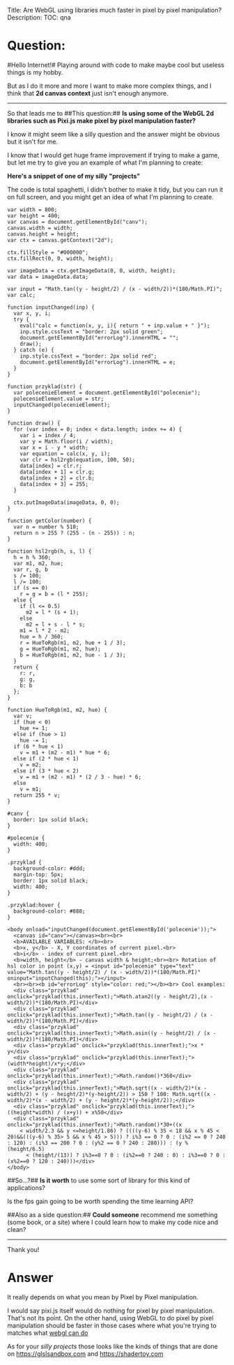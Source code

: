 Title: Are WebGL using libraries much faster in pixel by pixel manipulation?
Description:
TOC: qna

# Question:

#Hello Internet!#
Playing around with code to make maybe cool but useless things is my hobby.

But as I do it more and more I want to make more complex things, and I think that **2d canvas context** just isn't enough anymore.
******

So that leads me to
##This question:##
**Is using some of the WebGL 2d libraries such as Pixi.js make pixel by pixel manipulation faster?**

I know it might seem like a silly question and the answer might be obvious but it isn't for me.

I know that I would get huge frame improvement if trying to make a game, but let me try to give you an example of what I'm planning to create:

**Here's a snippet of one of my silly "projects"** 

The code is total spaghetti, I didn't bother to make it tidy, but you can run it on full screen, and you might get an idea of what I'm planning to create.
<!-- begin snippet: js hide: true console: true babel: false -->

<!-- language: lang-js -->

    var width = 800;
    var height = 400;
    var canvas = document.getElementById("canv");
    canvas.width = width;
    canvas.height = height;
    var ctx = canvas.getContext("2d");

    ctx.fillStyle = "#000000";
    ctx.fillRect(0, 0, width, height);

    var imageData = ctx.getImageData(0, 0, width, height);
    var data = imageData.data;

    var input = "Math.tan((y - height/2) / (x - width/2))*(180/Math.PI)";
    var calc;

    function inputChanged(inp) {
      var x, y, i;
      try {
        eval("calc = function(x, y, i){ return " + inp.value + " }");
        inp.style.cssText = "border: 2px solid green";
        document.getElementById("errorLog").innerHTML = "";
        draw();
      } catch (e) {
        inp.style.cssText = "border: 2px solid red";
        document.getElementById("errorLog").innerHTML = e;
      }
    }

    function przyklad(str) {
      var polecenieElement = document.getElementById("polecenie");
      polecenieElement.value = str;
      inputChanged(polecenieElement);
    }

    function draw() {
      for (var index = 0; index < data.length; index += 4) {
        var i = index / 4;
        var y = Math.floor(i / width);
        var x = i - y * width;
        var equation = calc(x, y, i);
        var clr = hsl2rgb(equation, 100, 50);
        data[index] = clr.r;
        data[index + 1] = clr.g;
        data[index + 2] = clr.b;
        data[index + 3] = 255;
      }

      ctx.putImageData(imageData, 0, 0);
    }

    function getColor(number) {
      var n = number % 510;
      return n > 255 ? (255 - (n - 255)) : n;
    }

    function hsl2rgb(h, s, l) {
      h = h % 360;
      var m1, m2, hue;
      var r, g, b
      s /= 100;
      l /= 100;
      if (s == 0)
        r = g = b = (l * 255);
      else {
        if (l <= 0.5)
          m2 = l * (s + 1);
        else
          m2 = l + s - l * s;
        m1 = l * 2 - m2;
        hue = h / 360;
        r = HueToRgb(m1, m2, hue + 1 / 3);
        g = HueToRgb(m1, m2, hue);
        b = HueToRgb(m1, m2, hue - 1 / 3);
      }
      return {
        r: r,
        g: g,
        b: b
      };
    }

    function HueToRgb(m1, m2, hue) {
      var v;
      if (hue < 0)
        hue += 1;
      else if (hue > 1)
        hue -= 1;
      if (6 * hue < 1)
        v = m1 + (m2 - m1) * hue * 6;
      else if (2 * hue < 1)
        v = m2;
      else if (3 * hue < 2)
        v = m1 + (m2 - m1) * (2 / 3 - hue) * 6;
      else
        v = m1;
      return 255 * v;
    }

<!-- language: lang-css -->

    #canv {
      border: 1px solid black;
    }

    #polecenie {
      width: 400;
    }

    .przyklad {
      background-color: #ddd;
      margin-top: 5px;
      border: 1px solid black;
      width: 400;
    }

    .przyklad:hover {
      background-color: #888;
    }

<!-- language: lang-html -->

    <body onload="inputChanged(document.getElementById('polecenie'));">
      <canvas id="canv"></canvas><br><br>
      <b>AVAILABLE VARIABLES: </b><br>
      <b>x, y</b> - X, Y coordinates of current pixel.<br>
      <b>i</b> - index of current pixel.<br>
      <b>width, height</b> - canvas width & height;<br><br> Rotation of hsl color in point (x,y) = <input id="polecenie" type="text" value="Math.tan((y - height/2) / (x - width/2))*(180/Math.PI)" oninput="inputChanged(this);"></input>
      <br><br><b id="errorLog" style="color: red;"></b><br> Cool examples:
      <div class="przyklad" onclick="przyklad(this.innerText);">Math.atan2((y - height/2),(x - width/2))*(180/Math.PI)</div>
      <div class="przyklad" onclick="przyklad(this.innerText);">Math.tan((y - height/2) / (x - width/2))*(180/Math.PI)</div>
      <div class="przyklad" onclick="przyklad(this.innerText);">Math.asin((y - height/2) / (x - width/2))*(180/Math.PI)</div>
      <div class="przyklad" onclick="przyklad(this.innerText);">x * y</div>
      <div class="przyklad" onclick="przyklad(this.innerText);">(width*height)/x*y;</div>
      <div class="przyklad" onclick="przyklad(this.innerText);">Math.random()*360</div>
      <div class="przyklad" onclick="przyklad(this.innerText);">Math.sqrt((x - width/2)*(x - width/2) + (y - height/2)*(y-height/2)) > 150 ? 100: Math.sqrt((x - width/2)*(x - width/2) + (y - height/2)*(y-height/2));</div>
      <div class="przyklad" onclick="przyklad(this.innerText);">((height*width) / (x+y)) + x%50</div>
      <div class="przyklad" onclick="przyklad(this.innerText);">Math.random()*30+((x
        < width/2.3 && y <=height/1.86) ? ((((y-6) % 35 < 18 && x % 45 < 20)&&(((y-6) % 35> 5 && x % 45 > 5))) ? i%3 == 0 ? 0 : (i%2 == 0 ? 240 : 120) : (i%3 == 200 ? 0 : (y%2 == 0 ? 240 : 280))) : (y % (height/6.5)
          < (height/(13)) ? i%3==0 ? 0 : (i%2==0 ? 240 : 0) : i%3==0 ? 0 : (x%2==0 ? 120 : 240)))</div>
    </body>

<!-- end snippet -->

##So...?##
**Is it worth** to use some sort of library for this kind of applications?

Is the fps gain going to be worth spending the time learning API?

##Also as a side question:##
**Could someone** recommend me something (some book, or a site) where I could learn how to make my code nice and clean?
****
Thank you!

# Answer

It really depends on what you mean by Pixel by Pixel manipulation.

I would say pixi.js itself would do nothing for pixel by pixel manipulation. That's not its point. On the other hand, using WebGL to do pixel by pixel manipulation should be faster in those cases where what you're trying to matches what [webgl can do](https://webglfundamentals.org/webgl/lessons/webgl-how-it-works.html)

As for your *silly projects* those looks like the kinds of things that are done on https://glslsandbox.com and https://shadertoy.com
